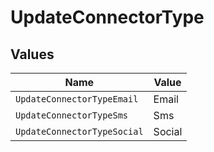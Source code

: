 # UpdateConnectorType


## Values

| Name                        | Value                       |
| --------------------------- | --------------------------- |
| `UpdateConnectorTypeEmail`  | Email                       |
| `UpdateConnectorTypeSms`    | Sms                         |
| `UpdateConnectorTypeSocial` | Social                      |